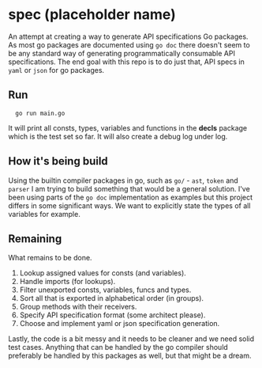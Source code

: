 # spec (placeholder name)
An attempt at creating a way to generate API specifications Go packages. As most go packages are documented using `go doc` there doesn't seem to be any standard way of generating programmatically consumable API specifications. The end goal with this repo is to do just that, API specs in `yaml` or `json` for go packages.

## Run

```
  go run main.go
```
It will print all consts, types, variables and functions in the **decls** package which is the test set so far.
It will also create a debug log under log.

## How it's being build

Using the builtin compiler packages in go, such as `go/` - `ast`, `token` and `parser` I am trying to build something that would be a general solution. I've been using parts of the `go doc` implementation as examples but this project differs in some significant ways. We want to explicitly state the types of all variables for example.

## Remaining

What remains to be done.

  1. Lookup assigned values for consts (and variables).
  2. Handle imports (for lookups).
  3. Filter unexported consts, variables, funcs and types.
  4. Sort all that is exported in alphabetical order (in groups).
  5. Group methods with their receivers.
  6. Specify API specification format (some architect please).
  7. Choose and implement yaml or json specification generation.
  
Lastly, the code is a bit messy and it needs to be cleaner and we need solid test cases. Anything that can be handled by the go compiler should preferably be handled by this packages as well, but that might be a dream.
